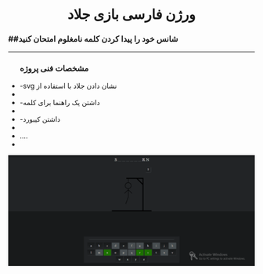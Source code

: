 <h1 style="text-align: center;"> ورژن فارسی بازی جلاد </h1>
<h3>##شانس خود را پیدا کردن کلمه نامغلوم امتحان کنید </h3>
<hr/>

<ul>
<h3>مشخصات فنی پروژه</h3>
  <li>-svg نشان دادن جلاد با استفاده از <li>
  <li>-داشتن یک راهنما برای کلمه<li>
  <li>-داشتن کیبورد<li>
  <li>....<li>
</ul>

  <img src="assets/images/sdvs.png">
